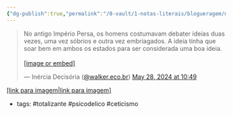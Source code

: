 ```yaml
---
{"dg-publish":true,"permalink":"/0-vault/1-notas-literais/blogueragem/no-antigo-imperio-persa-os-homens-debatiam-duas-vezes/","tags":["totalizante","psicodelico","ceticismo"],"dgHomeLink":true,"dgShowLocalGraph":true,"dgShowFileTree":true,"dgEnableSearch":true}
---
```


<blockquote class="bluesky-embed" data-bluesky-uri="at://did:plc:7basl7ubtjeyh5pzsbevmurg/app.bsky.feed.post/3ktkmzemwfd2d" data-bluesky-cid="bafyreig5vq76eizefh5avsyq2ixttuu4zbf2jwu5scnnhljj2cab6yzkj4"><p lang="pt">No antigo Império Persa, os homens costumavam debater ideias duas vezes, uma vez sóbrios e outra vez embriagados. A ideia tinha que soar bem em ambos os estados para ser considerada uma boa ideia.<br><br><a href="https://bsky.app/profile/did:plc:7basl7ubtjeyh5pzsbevmurg/post/3ktkmzemwfd2d?ref_src=embed">[image or embed]</a></p>&mdash; Inércia Decisória (<a href="https://bsky.app/profile/did:plc:7basl7ubtjeyh5pzsbevmurg?ref_src=embed">@walker.eco.br</a>) <a href="https://bsky.app/profile/did:plc:7basl7ubtjeyh5pzsbevmurg/post/3ktkmzemwfd2d?ref_src=embed">May 28, 2024 at 10:49</a></blockquote><script async src="https://embed.bsky.app/static/embed.js" charset="utf-8"></script>

[[link para imagem\|link para imagem]](https://bsky.app/profile/walker.eco.br/post/3ktkmzemwfd2d) 
- tags: #totalizante #psicodelico #ceticismo 